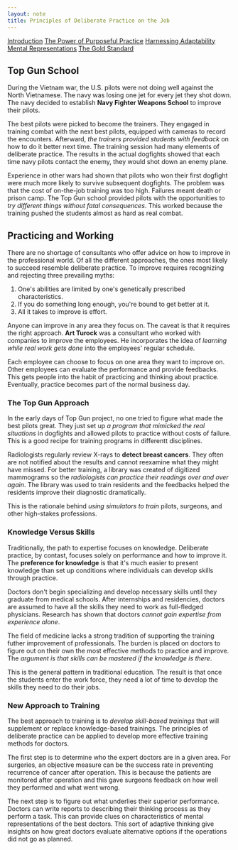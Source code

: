 ```yaml
---
layout: note
title: Principles of Deliberate Practice on the Job
---
```


[Introduction](0-introduction.html)
[The Power of Purposeful Practice](1-the-power-of-purposeful-practice.html)
[Harnessing Adaptability](2-harnessing-adaptability.html)
[Mental Representations](3-mental-representations.html)
[The Gold Standard](4-the-gold-standard.html)

>

## Top Gun School

During the Vietnam war, the U.S. pilots were not doing well against the North Vietnamese. The navy was losing one jet for every jet they shot down. The navy decided to establish **Navy Fighter Weapons School** to improve their pilots.

The best pilots were picked to become the trainers. They engaged in training combat with the next best pilots, equipped with cameras to record the encounters. Afterward, *the trainers provided students with feedback* on how to do it better next time. The training session had many elements of deliberate practice. The results in the actual dogfights showed that each time navy pilots contact the enemy, they would shot down an enemy plane.

Experience in other wars had shown that pilots who won their first dogfight were much more likely to survive subsequent dogfights. The problem was that the cost of on-the-job training was too high. Failures meant death or prison camp. The Top Gun school provided pilots with the opportunities to *try different things without fatal consequences*. This worked because the training pushed the students almost as hard as real combat.

## Practicing and Working

There are no shortage of consultants who offer advice on how to improve in the professional world. Of all the different approaches, the ones most likely to succeed resemble deliberate practice. To improve requires recognizing and rejecting three prevailing myths:

1. One's abilities are limited by one's genetically prescribed characteristics.
2. If you do something long enough, you're bound to get better at it.
3. All it takes to improve is effort.

Anyone can improve in any area they focus on. The caveat is that it requires the right approach. **Art Turock** was a consultant who worked with companies to improve the employees. He incorporates the idea of *learning while real work gets done* into the employees' regular schedule.

Each employee can choose to focus on one area they want to improve on. Other employees can evaluate the performance and provide feedbacks. This gets people into the habit of practicing and thinking about practice. Eventually, practice becomes part of the normal business day.

### The Top Gun Approach

In the early days of Top Gun project, no one tried to figure what made the best pilots great. They just set up *a program that mimicked the real situations* in dogfights and allowed pilots to practice without costs of failure. This is a good recipe for training programs in differentt disciplines.

Radiologists regularly review X-rays to **detect breast cancers**. They often are not notified about the results and cannot reexamine what they might have missed. For better training, a library was created of digitized mammograms so the *radiologists can practice their readings over and over again*. The library was used to train residents and the feedbacks helped the residents improve their diagnostic dramatically.

This is the rationale behind *using simulators to train* pilots, surgeons, and other high-stakes professions.

### Knowledge Versus Skills

Traditionally, the path to expertise focuses on knowledge. Deliberate practice, by contast, focuses solely on performance and how to improve it. The **preference for knowledge** is that it's much easier to present knowledge than set up conditions where individuals can develop skills through practice.

Doctors don't begin specializing and develop necessary skills until they graduate from medical schools. After internships and residencies, doctors are assumed to have all the skills they need to work as full-fledged physicians. Research has shown that doctors *cannot gain expertise from experience alone*.

The field of medicine lacks a strong tradition of supporting the training futher improvement of professionals. The burden is placed on doctors to figure out on their own the most effective methods to practice and improve. The *argument is that skills can be mastered if the knowledge is there*.

This is the general pattern in traditional education. The result is that once the students enter the work force, they need a lot of time to develop the skills they need to do their jobs. 

### New Approach to Training

The best approach to training is to *develop skill-based trainings* that will supplement or replace knowledge-based trainings. The principles of deliberate practice can be applied to develop more effective training methods for doctors.

The first step is to determine who the expert doctors are in a given area. For surgeries, an objective measure can be the success rate in preventing recurrence of cancer after operation. This is because the patients are monitored after operation and this gave surgeons feedback on how well they performed and what went wrong.

The next step is to figure out what underlies their superior performance. Doctors can write reports to describing their thinking process as they perform a task. This can provide clues on characteristics of mental representations of the best doctors. This sort of adaptive thinking give insights on how great doctors evaluate alternative options if the operations did not go as planned.